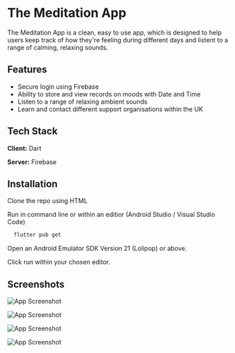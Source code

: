 # The Meditation App

The Meditation App is a clean, easy to use app, which is designed to help users keep track of how they're feeling during different days and listent to a range of calming, relaxing sounds.




## Features

- Secure login using Firebase
- Ability to store and view records on moods with Date and Time
- Listen to a range of relaxing ambient sounds
- Learn and contact different support organisations within the UK


## Tech Stack

**Client:** Dart

**Server:** Firebase


## Installation

Clone the repo using HTML

Run in command line or within an editior (Android Studio / Visual Studio Code)

```bash
  flutter pub get
```

Open an Android Emulator SDK Version 21 (Lolipop) or above.

Click run within your chosen editor.
    
## Screenshots

![App Screenshot](https://i.imgur.com/tw5lfQR.png)

![App Screenshot](https://imgur.com/sJBlcBe.png)

![App Screenshot](https://imgur.com/XhhpQFd.png)

![App Screenshot](https://imgur.com/HvaKWh2.png)